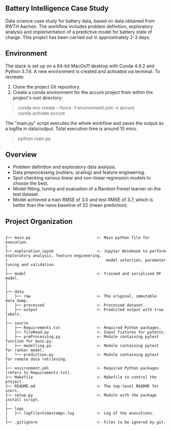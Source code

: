 ## Battery Intelligence Case Study
Data science case study for battery data, based on data obtained from RWTH Aachen. The workflow includes problem definition, exploratory analysis and implementation of a predictive model for battery state of charge. This project has been carried out in approximately 2-3 days.

## Environment
The stack is set up on a 64-bit MacOs11 desktop with Conda 4.9.2 and Python 3.7.6. A new environment is created and activated via terminal. To recreate:
1. Clone the project Git repository.
2. Create a conda environment for the accure project from within the project's root directory:
> conda env create --force -f environment.yml -n accure <br/>
> conda activate accure

The "main.py" script executes the whole workflow and saves the output as a logfile in data/output. Total execution time is around 10 mins.
> python main.py

## Overview
* Problem definition and exploratory data analysis.
* Data preprocessing (outliers, scaling) and feature engineering.
* Spot checking various linear and non-linear regression models to choose the best.
* Model fitting, tuning and evaluation of a Random Forest learner on the test dataset.
* Model achieved a train RMSE of 3.0 and test RMSE of 3.7, which is better than the naive baseline of 32 (mean prediction).

## Project Organization
```

├── main.py                             <- Main python file for execution.
│
├── exploration.ipynb                   <- Jupyter Notebook to perform exploratory analysis, feature engineering,
|                                           model selection, parameter tuning and validation.
│
├── model                               <- Trained and serialized RF model.
│
│
├── data
│   ├── raw                             <- The original, immutable data dump.
│   ├── processed                       <- Processed dataset.
│   ├── output                          <- Predicted output with true labels.
│
├── source
│   ├── Requirements.txt                <- Required Python packages.
│   ├── fileRead.py                     <- Input fixtures for pytests.
│   ├── preProcessing.py                <- Module containing pytest function for main.py.
│   ├── modelling.py                    <- Module containing pytest for ranker model.    
│   └── prediction.py                   <- Module containing pytest for remote data retrieving.
│ 
├── environment.yml                     <- Required Python packages (refers to Requirements.txt).
├── Makefile                            <- Makefile to control the project.
├── README.md                           <- The top-level README for users.
├── setup.py                            <- Module with the package install script.
│ 
├── logs
│   ├── logfile<timestamp>.log          <- Log of the executions. 
│ 
├── .gitignore                          <- Files to be ignored by git.
